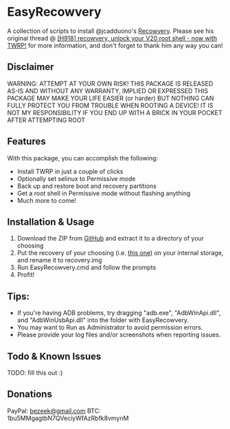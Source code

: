 # EasyRecowvery
A collection of scripts to install @jcadduono's [Recowvery](https://github.com/jcadduono/android_external_dirtycow).
Please see his original thread @ [[H918] recowvery, unlock your V20 root shell - now with TWRP!](http://forum.xda-developers.com/v20/development/h918-recowvery-unlock-v20-root-shell-t3490594) for more information, and don't forget to thank him any way you can!

## Disclaimer

WARNING: ATTEMPT AT YOUR OWN RISK! THIS PACKAGE IS RELEASED AS-IS AND WITHOUT ANY WARRANTY, IMPLIED OR EXPRESSED
THIS PACKAGE MAY MAKE YOUR LIFE EASIER (or harder) BUT NOTHING CAN FULLY PROTECT YOU FROM TROUBLE WHEN ROOTING A DEVICE!
IT IS NOT MY RESPONSIBILITY IF YOU END UP WITH A BRICK IN YOUR POCKET AFTER ATTEMPTING ROOT


## Features
With this package, you can accomplish the following:
- Install TWRP in just a couple of clicks
- Optionally set selinux to Permissive mode
- Back up and restore boot and recovery partitions
- Get a root shell in Permissive mode without flashing anything
- Much more to come!

## Installation & Usage
1. Download the ZIP from [GitHub](https://github.com/bziemek/EasyRecowvery/archive/master.zip) and extract it to a directory of your choosing
2. Put the recovery of your choosing (i.e. [this one](https://build.nethunter.com/test-builds/twrp/lge/twrp-3.0.2-0-beta4-h918.img)) on your internal storage, and rename it to recovery.img
3. Run EasyRecowvery.cmd and follow the prompts
4. Profit!

## Tips:
- If you're having ADB problems, try dragging "adb.exe", "AdbWinApi.dll", and "AdbWinUsbApi.dll" into the folder with EasyRecowvery.
- You may want to Run as Administrator to avoid permission errors.
- Please provide your log files and/or screenshots when reporting issues.

## Todo & Known Issues
TODO: fill this out :)

## Donations
PayPal: bezeek@gmail.com
BTC: 1bu5MMgagtbN7QVeciyWfAzRbfk8vmynM

